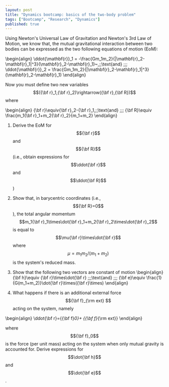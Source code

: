 ```yaml
---
layout: post
title: "Dynamics bootcamp: basics of the two-body problem"
tags: ["Bootcamp", "Research", "Dynamics"]
published: true
---
```



Using Newton's Universal Law of Gravitation and Newton's 3rd Law of Motion, we know that, the mutual
gravitational interaction between two bodies can be expressed as the two following equations of motion (EoM):

\begin{align}
  \ddot{\mathbf{r}}_1 = -\frac{Gm_1m_2}{|\mathbf{r}_2-\mathbf{r}_1|^3}(\mathbf{r}_2-\mathbf{r}_1)~,\;\;\text{and}
  \;\;\;
  \ddot{\mathbf{r}}_2 = \frac{Gm_1m_2}{|\mathbf{r}_2-\mathbf{r}_1|^3}(\mathbf{r}_2-\mathbf{r}_1)
\end{align}

Now you must define two new variables $$({\bf r}_1,{\bf r}_2)\rightarrow({\bf r},{\bf R})$$
where

\begin{align}
{\bf r}\equiv{\bf r}_2-{\bf r}_1,\;\;\text{and}
\;\;\;
{\bf R}\equiv \frac{m_1{\bf r}_1+m_2{\bf r}_2}{m_1+m_2}
\end{align}

1. Derive the EoM for $${\bf r}$$ and $${\bf R}$$ (i.e., obtain expressions for $$\ddot{\bf r}$$ and $$\ddot{\bf R}$$)

2. Show that, in barycentric coordinates (i.e., $${\bf R}=0$$), the total angular momentum $$m_1{\bf r}_1\times\dot{\bf r}_1+m_2{\bf r}_2\times\dot{\bf r}_2$$ is equal to $$\mu{\bf r}\times\dot{\bf r}$$ where $$\mu=m_1m_2/(m_1+m_2)$$ is the system's reduced mass.

3. Show that the following two vectors are constant of motion
\begin{align}
{\bf h}\equiv {\bf r}\times\dot{\bf r}
\;\;\;\text{and}
\;\;\;
{\bf e}\equiv
\frac{1}{G(m_1+m_2)}\dot{\bf r}\times({\bf r}\times)
\end{align}

5. What happens if there is an additional external force $${\bf f}_{\rm ext} $$ acting on the system, namely

\begin{align}
\ddot{\bf r}={{\bf f}_0}+ {{\bf f}_{\rm ext}}
\end{align}

where $${\bf f}_0$$ is the force (per unit mass) acting on the system when only mutual gravity is accounted for. Derive expressions for $$\dot{\bf h}$$ and $$\dot{\bf e}$$.


